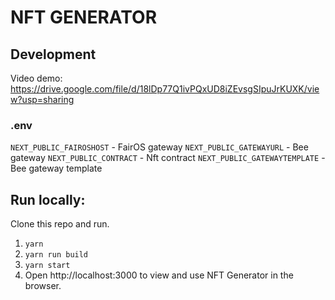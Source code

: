 # NFT GENERATOR

## Development

Video demo: https://drive.google.com/file/d/18lDp77Q1ivPQxUD8iZEvsgSIpuJrKUXK/view?usp=sharing

### .env

`NEXT_PUBLIC_FAIROSHOST` - FairOS gateway
`NEXT_PUBLIC_GATEWAYURL` - Bee gateway
`NEXT_PUBLIC_CONTRACT` - Nft contract
`NEXT_PUBLIC_GATEWAYTEMPLATE` - Bee gateway template

## Run locally:
Clone this repo and run.
1. `yarn`
2. `yarn run build`
3. `yarn start`
4. Open http://localhost:3000 to view and use NFT Generator in the browser.